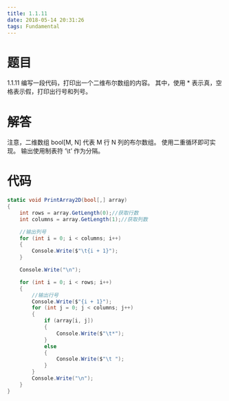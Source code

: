 ```yaml
---
title: 1.1.11
date: 2018-05-14 20:31:26
tags: Fundamental
---
```


# 题目

1.1.11
编写一段代码，打印出一个二维布尔数组的内容。
其中，使用 * 表示真，空格表示假，打印出行号和列号。

# 解答

注意，二维数组 bool[M, N] 代表 M 行 N 列的布尔数组。
使用二重循环即可实现。
输出使用制表符 ’\t’ 作为分隔。

# 代码

```csharp
static void PrintArray2D(bool[,] array)
{
    int rows = array.GetLength(0);//获取行数
    int columns = array.GetLength(1);//获取列数

    //输出列号
    for (int i = 0; i < columns; i++)
    {
        Console.Write($"\t{i + 1}");
    }

    Console.Write("\n");

    for (int i = 0; i < rows; i++)
    {
        //输出行号
        Console.Write($"{i + 1}");
        for (int j = 0; j < columns; j++)
        {
            if (array[i, j])
            {
                Console.Write($"\t*");
            }
            else
            {
                Console.Write($"\t ");
            }
        }
        Console.Write("\n");
    }
}
```

